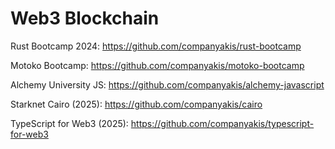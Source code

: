 # Web3 Blockchain

Rust Bootcamp 2024:
https://github.com/companyakis/rust-bootcamp

Motoko Bootcamp:
https://github.com/companyakis/motoko-bootcamp

Alchemy University JS:
https://github.com/companyakis/alchemy-javascript

Starknet Cairo (2025):
https://github.com/companyakis/cairo

TypeScript for Web3 (2025):
https://github.com/companyakis/typescript-for-web3
